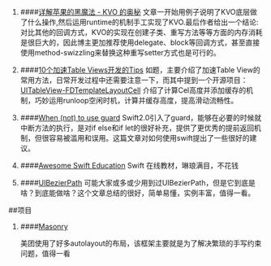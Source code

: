 
1. ####[详解苹果的黑魔法 - KVO 的奥秘](http://www.cocoachina.com/ios/20151215/14695.html)
文章一开始用例子说明了KVO底层做了什么操作,然后运用runtime的机制手工实现了KVO.最后作者给出一个结论:对比其他的回调方式，KVO的实现在创建子类、重写方法等等方面的内存消耗是很巨大的，因此博主更加推荐使用delegate、block等回调方式，甚至直接使用method-swizzling来替换这种重写setter方式也是可行的。

2. ####[10个加速Table Views开发的Tips](http://www.xmcgraw.com/10-actionable-performance-tips-to-speed-up-your-table-view/)
如题，主要介绍了加速Table View的常用方法，日常开发过程中还需要注意一下，而其中提到一个开源项目：[UITableView-FDTemplateLayoutCell](https://github.com/forkingdog/UITableView-FDTemplateLayoutCell) 介绍了计算Cel高度并添加缓存的机制，巧妙运用runloop空闲时机，计算并缓存高度，提高滑动流畅性。

3. ####[When (not) to use guard](http://radex.io/swift/guard/)
Swift2.0引入了guard，能够在必要的时候就中断方法的执行，是对if else和if let的很好补充，提供了更优秀的提前返回机制，但很容易被滥用和误用。这篇文章对如何使用swift提出了一些很好的建议。

4. ####[Awesome Swift Education](https://github.com/hsavit1/Awesome-Swift-Education)
Swift 在线教材，琳琅满目，不花钱

5. ####[UIBezierPath](http://blog.csdn.net/crayondeng/article/details/11093689)
可能大家或多或少用到过UIBezierPath，但是它到底是啥？到底能做啥？这个文章总结的很好，简单易懂，实例丰富，值得一看。

##项目

1. ####[Masonry](https://github.com/SnapKit/Masonry)
	
	美团使用了好多autolayout的布局，该框架主要就是为了解决繁琐的手写约束问题，值得一看